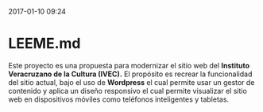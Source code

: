 2017-01-10 09:24
# LEEME.md

Este proyecto es una propuesta para modernizar el sitio web del __Instituto Veracruzano de la Cultura (IVEC).__ El propósito es recrear la funcionalidad del sitio actual, bajo el uso de __Wordpress__ el cual permite usar un gestor de contenido y aplica un diseño responsivo el cual permite visualizar el sitio web en dispositivos móviles como teléfonos inteligentes y tabletas.
